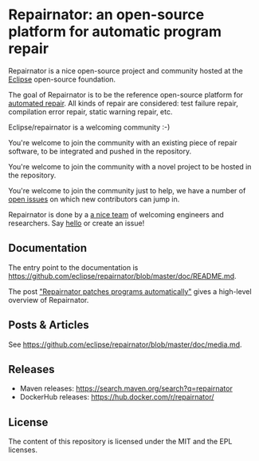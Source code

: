 
# Repairnator: an open-source platform for automatic program repair

Repairnator is a nice open-source project and community hosted at the [Eclipse](https://www.eclipse.org/) open-source foundation.

The goal of Repairnator is to be the reference open-source platform for [automated repair](https://en.wikipedia.org/wiki/Automatic_bug_fixing). All kinds of repair are considered: test failure repair, compilation error repair, static warning repair, etc.

Eclipse/repairnator is a welcoming community :-)

You're welcome to join the community with an existing piece of repair software, to be integrated and pushed in the repository.

You're welcome to join the community with a novel project to be hosted in the repository.

You're welcome to join the community just to help, we have a number of [open issues](https://github.com/eclipse/repairnator/) on which new contributors can jump in.

Repairnator is done by a [a nice team](https://github.com/eclipse/repairnator/issues/760) of welcoming engineers and researchers. Say [hello](https://github.com/eclipse/repairnator/issues/798) or create an issue!

## Documentation

The entry point to the documentation is <https://github.com/eclipse/repairnator/blob/master/doc/README.md>.

The post ["Repairnator patches programs automatically"](https://ubiquity.acm.org/article.cfm?id=3349589) gives a high-level overview of Repairnator.

## Posts & Articles

See <https://github.com/eclipse/repairnator/blob/master/doc/media.md>.

## Releases

* Maven releases: https://search.maven.org/search?q=repairnator
* DockerHub releases: https://hub.docker.com/r/repairnator/

## License

The content of this repository is licensed under the MIT and the EPL licenses.

